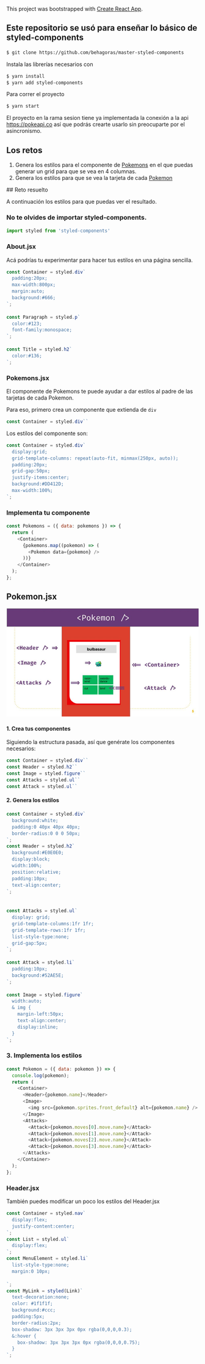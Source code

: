 This project was bootstrapped with [Create React App](https://github.com/facebook/create-react-app).

## Este repositorio se usó para enseñar lo básico de styled-components

```bash
$ git clone https://github.com/behagoras/master-styled-components
```

Instala las librerías necesarios con

```bash
$ yarn install
$ yarn add styled-components
```

Para correr el proyecto

```bash
$ yarn start
```

El proyecto en la rama sesion tiene ya implementada la conexión a la api https://pokeapi.co así que podrás crearte usarlo sin preocuparte por el asincronismo.

## Los retos

1. Genera los estilos para el componente de [Pokemons](./src/components/Pokemons) en el que puedas generar un grid para que se vea en 4 columnas.
2. Genera los estilos para que se vea la tarjeta de cada [Pokemon](./src/components/Pokemon) 

## Reto resuelto

A continuación los estilos para que puedas ver el resultado.

### No te olvides de importar styled-components.

```javascript
import styled from 'styled-components'
```

### About.jsx

Acá podrías tu experimentar para hacer tus estilos en una página sencilla.

```javascript
const Container = styled.div`
  padding:20px;
  max-width:800px;
  margin:auto;
  background:#666;
`;

const Paragraph = styled.p`
  color:#123;
  font-family:monospace;
`;

const Title = styled.h2`
  color:#136;
`;
```

### Pokemons.jsx

El componente de Pokemons te puede ayudar a dar estilos al padre de las tarjetas de cada Pokemon.

Para eso, primero crea un componente que extienda de `div`

```javascript
const Container = styled.div``
```

Los estilos del componente son:

```javascript
const Container = styled.div`
  display:grid;
  grid-template-columns: repeat(auto-fit, minmax(250px, auto));
  padding:20px;
  grid-gap:50px;
  justify-items:center;
  background:#DD412D;
  max-width:100%;
`;
```

### Implementa tu componente

```javascript
const Pokemons = ({ data: pokemons }) => {
  return (
    <Container>
      {pokemons.map((pokemon) => (
        <Pokemon data={pokemon} />
      ))}
    </Container>
  );
};
```



## Pokemon.jsx

![](./assets/images/Styled-components.jpg)

#### 1. Crea tus componentes

Siguiendo la estructura pasada, así que genérate los componentes necesarios:

```JavaScript
const Container = styled.div``
const Header = styled.h2``
const Image = styled.figure``
const Attacks = styled.ul``
const Attack = styled.ul``
```

#### 2. Genera los estilos

```javascript
const Container = styled.div`
  background:white;
  padding:0 40px 40px 40px;
  border-radius:0 0 0 50px;
`;
const Header = styled.h2`
  background:#E0E0E0;
  display:block;
  width:100%;
  position:relative;
  padding:10px;
  text-align:center;
`;


const Attacks = styled.ul`
  display: grid;
  grid-template-columns:1fr 1fr;
  grid-template-rows:1fr 1fr;
  list-style-type:none;
  grid-gap:5px;
`;

const Attack = styled.li`
  padding:10px;
  background:#52AE5E;
`;

const Image = styled.figure`
  width:auto;
  & img {
    margin-left:50px;
    text-align:center;
    display:inline;
  }
`;

```

### 3. Implementa los estilos

```javascript
const Pokemon = ({ data: pokemon }) => {
  console.log(pokemon);
  return (
    <Container>
      <Header>{pokemon.name}</Header>
      <Image>
        <img src={pokemon.sprites.front_default} alt={pokemon.name} />
      </Image>
      <Attacks>
        <Attack>{pokemon.moves[0].move.name}</Attack>
        <Attack>{pokemon.moves[1].move.name}</Attack>
        <Attack>{pokemon.moves[2].move.name}</Attack>
        <Attack>{pokemon.moves[3].move.name}</Attack>
      </Attacks>
    </Container>
  );
};
```

### Header.jsx

También puedes modificar un poco los estilos del Header.jsx

```javascript
const Container = styled.nav`
  display:flex;
  justify-content:center;
`;
const List = styled.ul`
  display:flex;
`;
const MenuElement = styled.li`
  list-style-type:none;
  margin:0 10px;

`;
const MyLink = styled(Link)`
  text-decoration:none;
  color: #1f1f1f;
  background:#ccc;
  padding:5px;
  border-radius:2px;
  box-shadow: 3px 3px 3px 0px rgba(0,0,0,0.3);
  &:hover {
    box-shadow: 3px 3px 3px 0px rgba(0,0,0,0.75);
  }
`;
```


